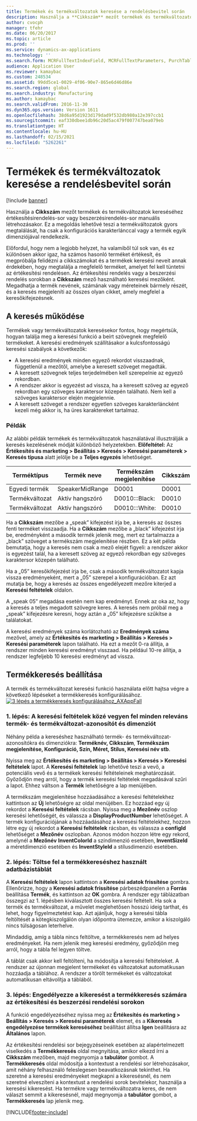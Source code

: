 ```yaml
---
title: Termékek és termékváltozatok keresése a rendelésbevitel során
description: Használja a **Cikkszám** mezőt termékek és termékváltozatok kereséséhez értékesítésirendelés-sor vagy beszerzésirendelés-sor manuális létrehozásakor. Ez a megoldás lehetővé teszi a termékváltozatok gyors megtalálását, ha csak a konfigurációs karakterlánccal vagy a termék egyik dimenziójával rendelkezik.
author: cvocph
manager: tfehr
ms.date: 06/20/2017
ms.topic: article
ms.prod: ''
ms.service: dynamics-ax-applications
ms.technology: ''
ms.search.form: MCRFullTextIndexField, MCRFullTextParameters, PurchTable, PurchTablePart, SalesTable
audience: Application User
ms.reviewer: kamaybac
ms.custom: 248534
ms.assetid: 99dd5ce1-0029-4f06-90e7-865e6d46d86e
ms.search.region: global
ms.search.industry: Manufacturing
ms.author: kamaybac
ms.search.validFrom: 2016-11-30
ms.dyn365.ops.version: Version 1611
ms.openlocfilehash: 38d6a95d1923d179dad9f532db980a12e397ccb1
ms.sourcegitcommit: eaf330dbee1db96c20d5ac479f007747bea079eb
ms.translationtype: HT
ms.contentlocale: hu-HU
ms.lasthandoff: 02/15/2021
ms.locfileid: "5262261"
---
```

# <a name="search-for-products-and-product-variants-during-order-entry"></a>Termékek és termékváltozatok keresése a rendelésbevitel során

[!include [banner](../includes/banner.md)]

Használja a **Cikkszám** mezőt termékek és termékváltozatok kereséséhez értékesítésirendelés-sor vagy beszerzésirendelés-sor manuális létrehozásakor.  Ez a megoldás lehetővé teszi a termékváltozatok gyors megtalálását, ha csak a konfigurációs karakterlánccal vagy a termék egyik dimenziójával rendelkezik.

Előfordul, hogy nem a legjobb helyzet, ha valamiből túl sok van, és ez különösen akkor igaz, ha számos hasonló terméket értékesít, és megpróbálja felidézni a cikkszámokat és a termékek keresési neveit annak érdekében, hogy megtalálja a megfelelő terméket, amelyet fel kell tüntetni az értékesítési rendelésen. Az értékesítési rendelés vagy a beszerzési rendelés sorokban a **Cikkszám** mező használható keresési mezőként. Megadhatja a termék nevének, számának vagy méreteinek bármely részét, és a keresés megjeleníti az összes olyan cikket, amely megfelel a keresőkifejezésnek.

## <a name="how-search-works"></a>A keresés működése
Termékek vagy termékváltozatok keresésekor fontos, hogy megértsük, hogyan találja meg a keresési funkció a beírt szövegnek megfelelő termékeket. A keresési eredmények szállításakor a kulcsfontosságú keresési szabályok a következők:

-   A keresési eredmények minden egyező rekordot visszaadnak, függetlenül a mezőtől, amelybe a keresett szöveget megadták.
-   A keresett szövegnek teljes terjedelmében kell szerepelnie az egyező rekordban.
-   A rendszer akkor is egyezést ad vissza, ha a keresett szöveg az egyező rekordban egy szöveges karaktersor közepén található. Nem kell a szöveges karaktersor elején megjelennie.
-   A keresett szöveget a rendszer egyetlen szöveges karakterláncként kezeli még akkor is, ha üres karaktereket tartalmaz.

### <a name="examples"></a>Példák

Az alábbi példák termékek és termékváltozatok használatával illusztrálják a keresés kezelésének módját különböző helyzetekben. **Előfeltétel:** Az **Értékesítés és marketing &gt; Beállítás &gt; Keresés &gt; Keresési paraméterek &gt; Keresés típusa** alatt jelölje be a **Teljes egyezés** lehetőséget.

| Terméktípus     | Termék neve    | Termékszám megjelenítése | Cikkszám | Konfiguráció |
|------------------|-----------------|------------------------|-------------|---------------|
| Egyedi termék | SpeakerMidRange | D0001                  | D0001       | N. a.            |
| Termékváltozat  | Aktív hangszóró  | D0010:::Black:         | D0010       | 000005        |
| Termékváltozat  | Aktív hangszóró  | D0010:::White:         | D0010       | Fehér         |

Ha a **Cikkszám** mezőbe a „speak” kifejezést írja be, a keresés az összes fenti terméket visszaadja. Ha a **Cikkszám** mezőbe a „black” kifejezést írja be, eredményként a második termék jelenik meg, mert ez tartalmazza a „black” szöveget a termékszám megjelenítése részben. Ez a két példa bemutatja, hogy a keresés nem csak a mező elejét figyeli: a rendszer akkor is egyezést talál, ha a keresett szöveg az egyező rekordban egy szöveges karaktersor közepén található.  

Ha a „05” keresőkifejezést írja be, csak a második termékváltozatot kapja vissza eredményeként, mert a „05” szerepel a konfigurációban. Ez azt mutatja be, hogy a keresés az összes engedélyezett mezőre kiterjed a **Keresési feltételek** oldalon.  

A „speak 05” megadása esetén nem kap eredményt. Ennek az oka az, hogy a keresés a teljes megadott szövegre keres. A keresés nem próbál meg a „speak” kifejezésre keresni, hogy aztán a „05” kifejezésre szűkítse a találatokat.  

A keresési eredmények száma korlátozható az **Eredmények száma** mezővel, amely az **Értékesítés és marketing &gt; Beállítás &gt; Keresés &gt; Keresési paraméterek** lapon található. Ha ezt a mezőt 0-ra állítja, a rendszer minden keresési eredményt visszaad. Ha például 10-re állítja, a rendszer legfeljebb 10 keresési eredményt ad vissza.

## <a name="configure-the-product-search"></a>Termékkeresés beállítása
A termék és termékváltozat keresési funkció használata előtt hajtsa végre a következő lépéseket a termékkeresés konfigurálásához. [![3 lépés a termékkeresés konfigurálásához\_AXAppFall](./media/3-steps-to-configure-product-search_axappfall.png)](./media/3-steps-to-configure-product-search_axappfall.png)

### <a name="step-1-include-all-the-relevant-product-and-product-variant-identifiers-and-dimensions-in-the-search-criteria"></a>1. lépés: A keresési feltételek közé vegyen fel minden releváns termék- és termékváltozat-azonosítót és dimenziót

Néhány példa a kereséshez használható termék- és termékváltozat-azonosítókra és dimenziókra: **Terméknév, Cikkszám**, **Termékszám megjelenítése, Konfiguráció, Szín, Méret, Stílus, Keresési név stb**.  

Nyissa meg az **Értékesítés és marketing &gt; Beállítás &gt; Keresés &gt; Keresési feltételek** lapot. A **Keresési feltételek** lap lehetővé teszi a vevő, a potenciális vevő és a termékek keresési feltételeinek meghatározását. Győződjön meg arról, hogy a termék keresési feltételek megadásával szűri a lapot. Ehhez váltson a **Termék** lehetőségre a lap menüjében.  

A termékszám megjelenítése hozzáadásához a keresési feltételekhez kattintson az **Új** lehetőségre az oldal menüjében. Ez hozzáad egy új rekordot a **Keresési feltételek** rácsban. Nyissa meg a **Mezőnév** oszlop keresési lehetőségét, és válassza a **DisplayProductNumber** lehetőséget. A termék konfigurációjának a hozzáadásához a keresési feltételekhez, hozzon létre egy új rekordot a **Keresési feltételek** rácsban, és válassza a **configId** lehetőséget a **Mezőnév** oszlopban. Azonos módon hozzon létre egy rekord, amelynél a **Mezőnév** **InventColorId** a színdimenzió esetében, **InventSizeId** a méretdimenzió esetében és **InventStyleId** a stílusdimenzió esetében.

### <a name="step-2-populate-the-database-table-that-is-used-for-product-search"></a>2. lépés: Töltse fel a termékkereséshez használt adatbázistáblát

A **Keresési feltételek** lapon kattintson a **Keresési adatok frissítése** gombra. Ellenőrizze, hogy a **Keresési adatok frissítése** párbeszédpanelen a **Forrás** beállítása **Termék**, és kattintson az **OK** gombra. A rendszer egy táblázatban összegzi az 1. lépésben kiválasztott összes keresési feltételt. Ha sok a termék és termékváltozat, a művelet meglehetősen hosszú ideig tarthat, és lehet, hogy figyelmeztetést kap. Azt ajánljuk, hogy a keresési tábla feltöltését a kötegkiszolgálón olyan időpontra ütemezze, amikor a kiszolgáló nincs túlságosan leterhelve.  

Mindaddig, amíg a tábla nincs feltöltve, a termékkeresés nem ad helyes eredményeket. Ha nem jelenik meg keresési eredmény, győződjön meg arról, hogy a tábla fel legyen töltve.  

A táblát csak akkor kell feltölteni, ha módosítja a keresési feltételeket. A rendszer az újonnan megjelent termékeket és változatokat automatikusan hozzáadja a táblához. A rendszer a törölt termékeket és változatokat automatikusan eltávolítja a táblából.

### <a name="step-3-enable-the-lookup-for-product-search-on-sales-and-purchase-order-lines"></a>3. lépés: Engedélyezze a kikeresést a termékkeresés számára az értékesítési és beszerzési rendelési sorokon

A funkció engedélyezéséhez nyissa meg az **Értékesítés és marketing &gt; Beállítás &gt; Keresés &gt; Keresési paraméterek** elemet, és a **Kikeresés engedélyezése termékek kereséséhez** beállítást állítsa **Igen** beállításra az **Általános** lapon.  

Az értékesítési rendelési sor bejegyzéseinek esetében az alapértelmezett viselkedés a **Termékkeresés** oldal megnyitása, amikor elkezd írni a **Cikkszám** mezőben, majd megnyomja a **tabulátor** gombot. A **Termékkeresés** oldal módosítja a kontextust a rendelési sor létrehozásakor, amit néhány felhasználó feleslegesen beavatkozásnak tekinthet. Ha szeretné a keresési eredményeket megkapni a kikeresésnél, és nem szeretné elveszíteni a kontextust a rendelési sorok bevitelekor, használja a keresési kikeresést. Ha termékre vagy termékváltozatra keres, de nem választ semmit a kikeresésnél, majd megnyomja a **tabulátor** gombot, a **Termékkeresés** lap jelenik meg.





[!INCLUDE[footer-include](../../includes/footer-banner.md)]